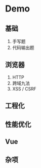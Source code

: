# Demo

## 基础

1. 手写题
2. 代码输出题

## 浏览器

1. HTTP
2. 跨域九法
3. XSS / CSRF

## 工程化

## 性能优化

## Vue

## 杂项
